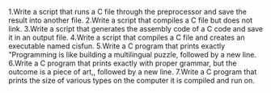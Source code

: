 1.Write a script that runs a C file through the preprocessor and save the result into another file.
2.Write a script that compiles a C file but does not link.
3.Write a script that generates the assembly code of a C code and save it in an output file.
4.Write a script that compiles a C file and creates an executable named cisfun.
5.Write a C program that prints exactly "Programming is like building a multilingual puzzle, followed by a new line.
6.Write a C program that prints exactly with proper grammar, but the outcome is a piece of art,, followed by a new line.
7.Write a C program that prints the size of various types on the computer it is compiled and run on.
